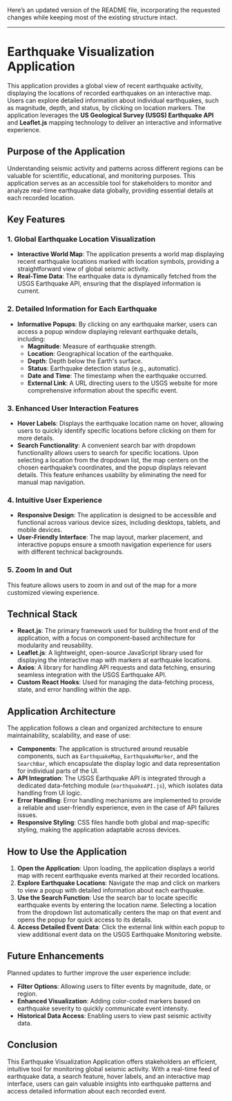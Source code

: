 <!-- # Earthquake Visualization Application

This application provides a global view of recent earthquake activity, displaying the locations of recorded earthquakes on an interactive map. Users can explore detailed information about individual earthquakes, such as magnitude, depth, and status, by clicking on location markers. The application leverages the **US Geological Survey (USGS) Earthquake API** and **Leaflet.js** mapping technology to deliver an interactive and informative experience.

## Purpose of the Application

Understanding seismic activity and patterns across different regions can be valuable for scientific, educational, and monitoring purposes. This application serves as an accessible tool for stakeholders to monitor and analyze real-time earthquake data globally, providing essential details at each recorded location.

## Key Features

### 1. Global Earthquake Location Visualization

- **Interactive World Map**: The application presents a world map displaying recent earthquake locations marked with location symbols, providing a straightforward view of global seismic activity.
- **Real-Time Data**: The earthquake data is dynamically fetched from the USGS Earthquake API, ensuring that the displayed information is current.

### 2. Detailed Information for Each Earthquake

- **Informative Popups**: By clicking on any earthquake marker, users can access a popup window displaying relevant earthquake details, including:
  - **Magnitude**: Measure of earthquake strength.
  - **Location**: Geographical location of the earthquake.
  - **Depth**: Depth below the Earth's surface.
  - **Status**: Earthquake detection status (e.g., automatic).
  - **Date and Time**: The timestamp when the earthquake occurred.
  - **External Link**: A URL directing users to the USGS website for more comprehensive information about the specific event.

### 3. Intuitive User Experience

- **Responsive Design**: The application is designed to be accessible and functional across various device sizes, including desktops, tablets, and mobile devices.
- **User-Friendly Interface**: The map layout, marker placement, and interactive popups ensure a smooth navigation experience for users with different technical backgrounds.

### 4. Zoom in and Zoom Out
This feature allows users to zoom in and zoom out the content or element.

## Technical Stack

- **React.js**: The primary framework used for building the front end of the application, with a focus on component-based architecture for modularity and reusability.
- **Leaflet.js**: A lightweight, open-source JavaScript library used for displaying the interactive map with markers at earthquake locations.
- **Axios**: A library for handling API requests and data fetching, ensuring seamless integration with the USGS Earthquake API.
- **Custom React Hooks**: Used for managing the data-fetching process, state, and error handling within the app.

## Application Architecture

The application follows a clean and organized architecture to ensure maintainability, scalability, and ease of use:

- **Components**: The application is structured around reusable components, such as `EarthquakeMap`, `EarthquakeMarker`, which encapsulate the display logic and data representation for individual parts of the UI.
- **API Integration**: The USGS Earthquake API is integrated through a dedicated data-fetching module (`earthquakeAPI.js`), which isolates data handling from UI logic.
- **Error Handling**: Error boundaries and network error handling mechanisms are implemented to provide a reliable and user-friendly experience, even in the case of API failures or network issues.
- **Responsive Styling**: CSS files handle both global and map-specific styling, making the application adaptable across devices.

## How to Use the Application

1. **Open the Application**: Upon loading, the application displays a world map with recent earthquake events marked at their recorded locations.
2. **Explore Earthquake Locations**: Navigate the map and click on markers to view a popup with detailed information about each earthquake.
3. **Access Detailed Event Data**: Click the external link within each popup to view additional event data on the USGS Earthquake Monitoring website.

## Future Enhancements

Planned updates to further improve the user experience include:
- **Filter Options**: Allowing users to filter events by magnitude, date, or region.
- **Enhanced Visualization**: Adding color-coded markers based on earthquake severity to quickly communicate event intensity.
- **Historical Data Access**: Enabling users to view past seismic activity data.

## Conclusion

This Earthquake Visualization Application offers stakeholders an efficient, intuitive tool for monitoring global seismic activity. With a real-time feed of earthquake data and an interactive map interface, users can gain valuable insights into earthquake patterns and access detailed information about each recorded event. -->



Here’s an updated version of the README file, incorporating the requested changes while keeping most of the existing structure intact.

---

# Earthquake Visualization Application

This application provides a global view of recent earthquake activity, displaying the locations of recorded earthquakes on an interactive map. Users can explore detailed information about individual earthquakes, such as magnitude, depth, and status, by clicking on location markers. The application leverages the **US Geological Survey (USGS) Earthquake API** and **Leaflet.js** mapping technology to deliver an interactive and informative experience.

## Purpose of the Application

Understanding seismic activity and patterns across different regions can be valuable for scientific, educational, and monitoring purposes. This application serves as an accessible tool for stakeholders to monitor and analyze real-time earthquake data globally, providing essential details at each recorded location.

## Key Features

### 1. Global Earthquake Location Visualization

- **Interactive World Map**: The application presents a world map displaying recent earthquake locations marked with location symbols, providing a straightforward view of global seismic activity.
- **Real-Time Data**: The earthquake data is dynamically fetched from the USGS Earthquake API, ensuring that the displayed information is current.

### 2. Detailed Information for Each Earthquake

- **Informative Popups**: By clicking on any earthquake marker, users can access a popup window displaying relevant earthquake details, including:
  - **Magnitude**: Measure of earthquake strength.
  - **Location**: Geographical location of the earthquake.
  - **Depth**: Depth below the Earth's surface.
  - **Status**: Earthquake detection status (e.g., automatic).
  - **Date and Time**: The timestamp when the earthquake occurred.
  - **External Link**: A URL directing users to the USGS website for more comprehensive information about the specific event.

### 3. Enhanced User Interaction Features

- **Hover Labels**: Displays the earthquake location name on hover, allowing users to quickly identify specific locations before clicking on them for more details.
- **Search Functionality**: A convenient search bar with dropdown functionality allows users to search for specific locations. Upon selecting a location from the dropdown list, the map centers on the chosen earthquake’s coordinates, and the popup displays relevant details. This feature enhances usability by eliminating the need for manual map navigation.

### 4. Intuitive User Experience

- **Responsive Design**: The application is designed to be accessible and functional across various device sizes, including desktops, tablets, and mobile devices.
- **User-Friendly Interface**: The map layout, marker placement, and interactive popups ensure a smooth navigation experience for users with different technical backgrounds.

### 5. Zoom In and Out
This feature allows users to zoom in and out of the map for a more customized viewing experience.

## Technical Stack

- **React.js**: The primary framework used for building the front end of the application, with a focus on component-based architecture for modularity and reusability.
- **Leaflet.js**: A lightweight, open-source JavaScript library used for displaying the interactive map with markers at earthquake locations.
- **Axios**: A library for handling API requests and data fetching, ensuring seamless integration with the USGS Earthquake API.
- **Custom React Hooks**: Used for managing the data-fetching process, state, and error handling within the app.

## Application Architecture

The application follows a clean and organized architecture to ensure maintainability, scalability, and ease of use:

- **Components**: The application is structured around reusable components, such as `EarthquakeMap`, `EarthquakeMarker`, and the `SearchBar`, which encapsulate the display logic and data representation for individual parts of the UI.
- **API Integration**: The USGS Earthquake API is integrated through a dedicated data-fetching module (`earthquakeAPI.js`), which isolates data handling from UI logic.
- **Error Handling**: Error handling mechanisms are implemented to provide a reliable and user-friendly experience, even in the case of API failures issues.
- **Responsive Styling**: CSS files handle both global and map-specific styling, making the application adaptable across devices.

## How to Use the Application

1. **Open the Application**: Upon loading, the application displays a world map with recent earthquake events marked at their recorded locations.
2. **Explore Earthquake Locations**: Navigate the map and click on markers to view a popup with detailed information about each earthquake.
3. **Use the Search Function**: Use the search bar to locate specific earthquake events by entering the location name. Selecting a location from the dropdown list automatically centers the map on that event and opens the popup for quick access to its details.
4. **Access Detailed Event Data**: Click the external link within each popup to view additional event data on the USGS Earthquake Monitoring website.

## Future Enhancements

Planned updates to further improve the user experience include:
- **Filter Options**: Allowing users to filter events by magnitude, date, or region.
- **Enhanced Visualization**: Adding color-coded markers based on earthquake severity to quickly communicate event intensity.
- **Historical Data Access**: Enabling users to view past seismic activity data.

## Conclusion

This Earthquake Visualization Application offers stakeholders an efficient, intuitive tool for monitoring global seismic activity. With a real-time feed of earthquake data, a search feature, hover labels, and an interactive map interface, users can gain valuable insights into earthquake patterns and access detailed information about each recorded event.